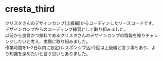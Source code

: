 # cresta_third
クリスタさんのデザインカンプ[上級編]からコーディンしたソースコードです。
<br>
デザインカンプからのコーディング練習として取り組みました。<br>
以前から良質かつ無料であるクリスタさんのデザインカンプの情報を知りチャレンジしたいと考え、実際に取り組みました。<br>
作業時間を1~2日以内に設定(レスポンシブ込)今回は上級編と言う事もあり、より知識を深めたいと言う思いもありました。<br>
